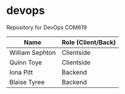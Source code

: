 # devops
Repository for DevOps COM619

| Name    | Role (Client/Back) |
| -------- | ------- |
| William Sephton  | Clientside    |
| Quinn Toye | Clientside     |
| Iona Pitt    | Backend    |
| Blaise Tyree    | Backend    |
